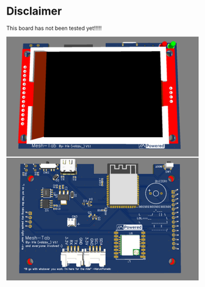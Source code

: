 # Disclaimer
This board has not been tested yet!!!!!


![Front](/Images/Mesh-Tab_Front.png)
![back](/Images/Mesh-Tab_Back.png)
